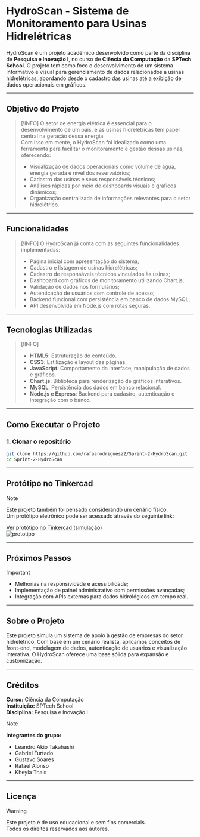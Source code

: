 
# HydroScan - Sistema de Monitoramento para Usinas Hidrelétricas

HydroScan é um projeto acadêmico desenvolvido como parte da disciplina de **Pesquisa e Inovação I**, no curso de **Ciência da Computação** da **SPTech School**. O projeto tem como foco o desenvolvimento de um sistema informativo e visual para gerenciamento de dados relacionados a usinas hidrelétricas, abordando desde o cadastro das usinas até a exibição de dados operacionais em gráficos.

---

## Objetivo do Projeto

> [!INFO]
> O setor de energia elétrica é essencial para o desenvolvimento de um país, e as usinas hidrelétricas têm papel central na geração dessa energia.  
> Com isso em mente, o HydroScan foi idealizado como uma ferramenta para facilitar o monitoramento e gestão dessas usinas, oferecendo:
> 
> - Visualização de dados operacionais como volume de água, energia gerada e nível dos reservatórios;
> - Cadastro das usinas e seus responsáveis técnicos;
> - Análises rápidas por meio de dashboards visuais e gráficos dinâmicos;
> - Organização centralizada de informações relevantes para o setor hidrelétrico.

---

## Funcionalidades

> [!INFO]
> O HydroScan já conta com as seguintes funcionalidades implementadas:
> 
> - Página inicial com apresentação do sistema;
> - Cadastro e listagem de usinas hidrelétricas;
> - Cadastro de responsáveis técnicos vinculados às usinas;
> - Dashboard com gráficos de monitoramento utilizando Chart.js;
> - Validação de dados nos formulários;
> - Autenticação de usuários com controle de acesso;
> - Backend funcional com persistência em banco de dados MySQL;
> - API desenvolvida em Node.js com rotas seguras.

---

## Tecnologias Utilizadas

> [!INFO]
> - **HTML5**: Estruturação do conteúdo.  
> - **CSS3**: Estilização e layout das páginas.  
> - **JavaScript**: Comportamento da interface, manipulação de dados e gráficos.  
> - **Chart.js**: Biblioteca para renderização de gráficos interativos.  
> - **MySQL**: Persistência dos dados em banco relacional.  
> - **Node.js e Express**: Backend para cadastro, autenticação e integração com o banco.

---

## Como Executar o Projeto

### 1. Clonar o repositório

```bash
git clone https://github.com/rafaarodriguesz2/Sprint-2-HydroScan.git
cd Sprint-2-HydroScan
```

---

## Protótipo no Tinkercad

> [!NOTE]
> Este projeto também foi pensado considerando um cenário físico.  
> Um protótipo eletrônico pode ser acessado através do seguinte link:

[Ver protótipo no Tinkercad (simulação)](https://www.tinkercad.com/things/foaG9tKUlGJ-hydroscan)  
![prototipo](https://github.com/user-attachments/assets/54ccfc66-5cbc-4fa6-84b2-8d92d0fa3517)

---

## Próximos Passos

> [!IMPORTANT]
> - Melhorias na responsividade e acessibilidade;  
> - Implementação de painel administrativo com permissões avançadas;  
> - Integração com APIs externas para dados hidrológicos em tempo real.

---

## Sobre o Projeto

Este projeto simula um sistema de apoio à gestão de empresas do setor hidrelétrico. Com base em um cenário realista, aplicamos conceitos de front-end, modelagem de dados, autenticação de usuários e visualização interativa. O HydroScan oferece uma base sólida para expansão e customização.

---

## Créditos

**Curso:** Ciência da Computação  
**Instituição:** SPTech School  
**Disciplina:** Pesquisa e Inovação I  

> [!NOTE]
> **Integrantes do grupo:**  
> - Leandro Akio Takahashi  
> - Gabriel Furtado  
> - Gustavo Soares  
> - Rafael Alonso  
> - Kheyla Thais  

---

## Licença

> [!WARNING]
> Este projeto é de uso educacional e sem fins comerciais.  
> Todos os direitos reservados aos autores.
